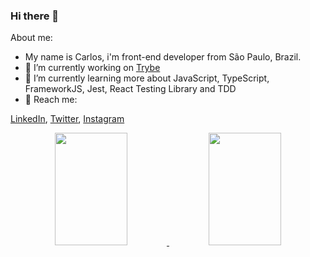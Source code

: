 ### Hi there 👋



About me:
- My name is Carlos, i'm front-end developer from São Paulo, Brazil.
- 🔭 I’m currently working on [Trybe](https://www.betrybe.com/)
- 🌱 I’m currently learning more about JavaScript, TypeScript, FrameworkJS, Jest, React Testing Library and TDD
- 💬 Reach me:

[LinkedIn](https://www.linkedin.com/in/carlos-eduardo-2a2804105/), [Twitter](https://twitter.com/cewaldow), [Instagram](https://www.instagram.com/cwaldow/)

<div align="center">
  <a href="https://github.com/cpwaldow/">
    <img height="180em" width="48%" src="https://github-readme-stats.vercel.app/api?username=cpwaldow&show_icons=true&theme=dracula" />
    <img height="180em" width="48%" src="https://github-readme-stats.vercel.app/api/top-langs/?username=cpwaldow&layout=compact" />
  </a>
</div>
